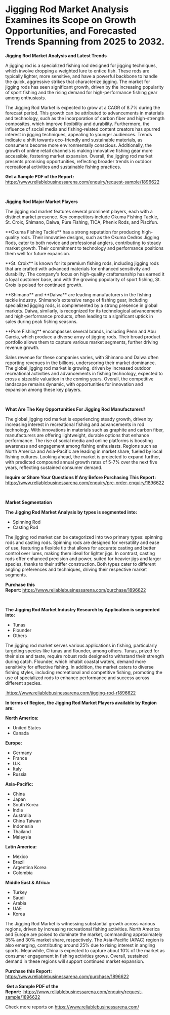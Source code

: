 <p><h1>Jigging Rod Market Analysis Examines its Scope on Growth Opportunities, and Forecasted Trends Spanning from 2025 to 2032.</h1></p><p><strong>Jigging Rod Market Analysis and Latest Trends</strong></p>
<p><p>A jigging rod is a specialized fishing rod designed for jigging techniques, which involve dropping a weighted lure to entice fish. These rods are typically lighter, more sensitive, and have a powerful backbone to handle the quick, aggressive strikes that characterize jigging. The market for jigging rods has seen significant growth, driven by the increasing popularity of sport fishing and the rising demand for high-performance fishing gear among enthusiasts.</p><p>The Jigging Rod Market is expected to grow at a CAGR of 8.7% during the forecast period. This growth can be attributed to advancements in materials and technology, such as the incorporation of carbon fiber and high-strength composites, which improve flexibility and durability. Furthermore, the influence of social media and fishing-related content creators has spurred interest in jigging techniques, appealing to younger audiences. Trends indicate a shift towards eco-friendly and sustainable materials, as consumers become more environmentally conscious. Additionally, the growth of online retail channels is making innovative fishing gear more accessible, fostering market expansion. Overall, the jigging rod market presents promising opportunities, reflecting broader trends in outdoor recreational activities and sustainable fishing practices.</p></p>
<p><strong>Get a Sample PDF of the Report:&nbsp;</strong> <a href="https://www.reliablebusinessarena.com/enquiry/request-sample/1896622?utm_campaign=1891&utm_medium=2&utm_source=Github&utm_content=ia&utm_term=09022025&utm_id=jigging-rod">https://www.reliablebusinessarena.com/enquiry/request-sample/1896622</a></p>
<p>&nbsp;</p>
<p><strong>Jigging Rod Major Market Players</strong></p>
<p><p>The jigging rod market features several prominent players, each with a distinct market presence. Key competitors include Okuma Fishing Tackle, St. Croix, Shimano, Daiwa, Pure Fishing, TICA, Phenix Rods, and Piscifun.</p><p>**Okuma Fishing Tackle** has a strong reputation for producing high-quality rods. Their innovative designs, such as the Okuma Cedros Jigging Rods, cater to both novice and professional anglers, contributing to steady market growth. Their commitment to technology and performance positions them well for future expansion.</p><p>**St. Croix** is known for its premium fishing rods, including jigging rods that are crafted with advanced materials for enhanced sensitivity and durability. The company's focus on high-quality craftsmanship has earned it a loyal customer base, and with the growing popularity of sport fishing, St. Croix is poised for continued growth.</p><p>**Shimano** and **Daiwa** are leading manufacturers in the fishing tackle industry. Shimano's extensive range of fishing gear, including specialized jigging rods, is complemented by a strong presence in global markets. Daiwa, similarly, is recognized for its technological advancements and high-performance products, often leading to a significant uptick in sales during peak fishing seasons.</p><p>**Pure Fishing** encompasses several brands, including Penn and Abu Garcia, which produce a diverse array of jigging rods. Their broad product portfolio allows them to capture various market segments, further driving revenue growth.</p><p>Sales revenue for these companies varies, with Shimano and Daiwa often reporting revenues in the billions, underscoring their market dominance. The global jigging rod market is growing, driven by increased outdoor recreational activities and advancements in fishing technology, expected to cross a sizeable valuation in the coming years. Overall, the competitive landscape remains dynamic, with opportunities for innovation and expansion among these key players.</p></p>
<p>&nbsp;</p>
<p><strong>What Are The Key Opportunities For Jigging Rod Manufacturers?</strong></p>
<p><p>The global jigging rod market is experiencing steady growth, driven by increasing interest in recreational fishing and advancements in rod technology. With innovations in materials such as graphite and carbon fiber, manufacturers are offering lightweight, durable options that enhance performance. The rise of social media and online platforms is boosting awareness and engagement among fishing enthusiasts. Regions such as North America and Asia-Pacific are leading in market share, fueled by local fishing cultures. Looking ahead, the market is projected to expand further, with predicted compound annual growth rates of 5-7% over the next five years, reflecting sustained consumer demand.</p></p>
<p><strong>Inquire or Share Your Questions If Any Before Purchasing This Report:</strong> <a href="https://www.reliablebusinessarena.com/enquiry/pre-order-enquiry/1896622?utm_campaign=1891&utm_medium=2&utm_source=Github&utm_content=ia&utm_term=09022025&utm_id=jigging-rod">https://www.reliablebusinessarena.com/enquiry/pre-order-enquiry/1896622</a></p>
<p>&nbsp;</p>
<p><strong>Market Segmentation</strong></p>
<p><strong>The Jigging Rod Market Analysis by types is segmented into:</strong></p>
<p><ul><li>Spinning Rod</li><li>Casting Rod</li></ul></p>
<p><p>The jigging rod market can be categorized into two primary types: spinning rods and casting rods. Spinning rods are designed for versatility and ease of use, featuring a flexible tip that allows for accurate casting and better control over lures, making them ideal for lighter jigs. In contrast, casting rods offer enhanced precision and power, suited for heavier jigs and larger species, thanks to their stiffer construction. Both types cater to different angling preferences and techniques, driving their respective market segments.</p></p>
<p><strong>Purchase this Report:&nbsp;</strong><a href="https://www.reliablebusinessarena.com/purchase/1896622?utm_campaign=1891&utm_medium=2&utm_source=Github&utm_content=ia&utm_term=09022025&utm_id=jigging-rod">https://www.reliablebusinessarena.com/purchase/1896622</a></p>
<p>&nbsp;</p>
<p><strong>The Jigging Rod Market Industry Research by Application is segmented into:</strong></p>
<p><ul><li>Tunas</li><li>Flounder</li><li>Others</li></ul></p>
<p><p>The jigging rod market serves various applications in fishing, particularly targeting species like tunas and flounder, among others. Tunas, prized for their size and taste, require robust rods designed to withstand their strength during catch. Flounder, which inhabit coastal waters, demand more sensitivity for effective fishing. In addition, the market caters to diverse fishing styles, including recreational and competitive fishing, promoting the use of specialized rods to enhance performance and success across different species.</p></p>
<p><a href="https://www.reliablebusinessarena.com/jigging-rod-r1896622?utm_campaign=1891&utm_medium=2&utm_source=Github&utm_content=ia&utm_term=09022025&utm_id=jigging-rod">&nbsp;https://www.reliablebusinessarena.com/jigging-rod-r1896622</a></p>
<p><strong>In terms of Region, the Jigging Rod Market Players available by Region are:</strong></p>
<p>
    <p> <strong> North America: </strong>
        <ul>
            <li>United States</li>
            <li>Canada</li>
        </ul>
        </p> 
    <p> <strong> Europe: </strong>
        <ul>
            <li>Germany</li>
            <li>France</li>
            <li>U.K.</li>
            <li>Italy</li>
            <li>Russia</li>
        </ul>
        </p> 
    <p> <strong> Asia-Pacific: </strong>
        <ul>
            <li>China</li>
            <li>Japan</li>
            <li>South Korea</li>
            <li>India</li>
            <li>Australia</li>
            <li>China Taiwan</li>
            <li>Indonesia</li>
            <li>Thailand</li>
            <li>Malaysia</li>
        </ul>
        </p> 
    <p> <strong> Latin America: </strong>
        <ul>
            <li>Mexico</li>
            <li>Brazil</li>
            <li>Argentina Korea</li>
            <li>Colombia</li>
        </ul>
        </p> 
    <p> <strong> Middle East & Africa: </strong>
        <ul>
            <li>Turkey</li>
            <li>Saudi</li>
            <li>Arabia</li>
            <li>UAE</li>
            <li>Korea</li>
        </ul>
    </p>
    </p>
<p><p>The Jigging Rod Market is witnessing substantial growth across various regions, driven by increasing recreational fishing activities. North America and Europe are poised to dominate the market, commanding approximately 35% and 30% market share, respectively. The Asia-Pacific (APAC) region is also emerging, contributing around 25% due to rising interest in angling sports. Meanwhile, China is expected to capture about 10% of the market as consumer engagement in fishing activities grows. Overall, sustained demand in these regions will support continued market expansion.</p></p>
<p><strong>Purchase this Report: </strong><a href="https://www.reliablebusinessarena.com/purchase/1896622?utm_campaign=1891&utm_medium=2&utm_source=Github&utm_content=ia&utm_term=09022025&utm_id=jigging-rod">https://www.reliablebusinessarena.com/purchase/1896622</a></p>
<p>&nbsp;<strong>Get a Sample PDF of the Report:&nbsp;&nbsp;</strong><a href="https://www.reliablebusinessarena.com/enquiry/request-sample/1896622?utm_campaign=1891&utm_medium=2&utm_source=Github&utm_content=ia&utm_term=09022025&utm_id=jigging-rod">https://www.reliablebusinessarena.com/enquiry/request-sample/1896622</a></p>
<p><strong></strong></p>
<p>Check more reports on <a href="https://www.reliablebusinessarena.com/?utm_campaign=1891&utm_medium=2&utm_source=Github&utm_content=ia&utm_term=09022025&utm_id=jigging-rod">https://www.reliablebusinessarena.com/</a></p>